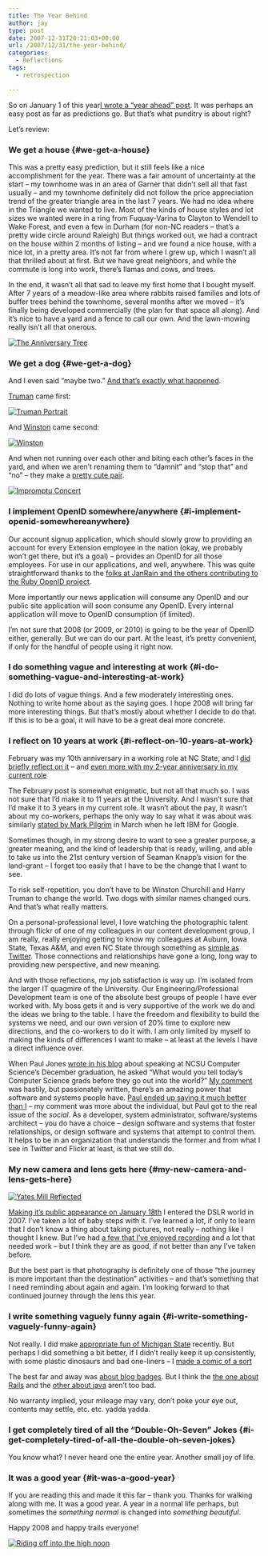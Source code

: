 ```yaml
---
title: The Year Behind
author: jay
type: post
date: 2007-12-31T20:21:03+00:00
url: /2007/12/31/the-year-behind/
categories:
  - Reflections
tags:
  - retrospection

---
```

So on January 1 of this year[I wrote a “year ahead” post][1]. It was perhaps an easy post as far as predictions go. But that’s what punditry is about right?

Let’s review:

### We get a house {#we-get-a-house}

This was a pretty easy prediction, but it still feels like a nice accomplishment for the year. There was a fair amount of uncertainty at the start &#8211; my townhome was in an area of Garner that didn’t sell all that fast usually &#8211; and my townhome definitely did not follow the price appreciation trend of the greater triangle area in the last 7 years. We had no idea where in the Triangle we wanted to live. Most of the kinds of house styles and lot sizes we wanted were in a ring from Fuquay-Varina to Clayton to Wendell to Wake Forest, and even a few in Durham (for non-NC readers &#8211; that’s a pretty wide circle around Raleigh) But things worked out, we had a contract on the house within 2 months of listing &#8211; and we found a nice house, with a nice lot, in a pretty area. It’s not far from where I grew up, which I wasn’t all that thrilled about at first. But we have great neighbors, and while the commute is long into work, there’s llamas and cows, and trees.

In the end, it wasn’t all that sad to leave my first home that I bought myself. After 7 years of a meadow-like area where rabbits raised families and lots of buffer trees behind the townhome, several months after we moved &#8211; it’s finally being developed commercially (the plan for that space all along). And it’s nice to have a yard and a fence to call our own. And the lawn-mowing really isn’t all that onerous.

[![The Anniversary Tree][2]][3]

### We get a dog {#we-get-a-dog}

And I even said “maybe two.” [And that’s exactly what happened][4].

[Truman][5] came first:

[![Truman Portrait][6]][7]

And [Winston][8] came second:

[![Winston][9]][10]

And when not running over each other and biting each other’s faces in the yard, and when we aren’t renaming them to “damnit” and “stop that” and “no” &#8211; they make a [pretty cute pair][11].

[![Impromptu Concert][12]][13]

### I implement OpenID somewhere/anywhere {#i-implement-openid-somewhereanywhere}

Our account signup application, which should slowly grow to providing an account for every Extension employee in the nation (okay, we probably won’t get there, but it’s a goal) &#8211; provides an OpenID for all those employees. For use in our applications, and well, anywhere. This was quite straightforward thanks to the [folks at JanRain and the others contributing to the Ruby OpenID project][14].

More importantly our news application will consume any OpenID and our public site application will soon consume any OpenID. Every internal application will move to OpenID consumption (if limited).

I’m not sure that 2008 (or 2009, or 2010) is going to be the year of OpenID either, generally. But we can do our part. At the least, it’s pretty convenient, if only for the handful of people using it right now.

### I do something vague and interesting at work {#i-do-something-vague-and-interesting-at-work}

I did do lots of vague things. And a few moderately interesting ones. Nothing to write home about as the saying goes. I hope 2008 will bring far more interesting things. But that’s mostly about whether I decide to do that. If this is to be a goal, it will have to be a great deal more concrete.

### I reflect on 10 years at work {#i-reflect-on-10-years-at-work}

February was my 10th anniversary in a working role at NC State, and I [did briefly reflect on it][15] &#8211; and [even more with my 2-year anniversary in my current role][16]

The February post is somewhat enigmatic, but not all that much so. I was not sure that I’d make it to 11 years at the University. And I wasn’t sure that I’d make it to 3 years in my current role. It wasn’t about the pay, it wasn’t about my co-workers, perhaps the only way to say what it was about was similarly [stated by Mark Pilgrim][17] in March when he left IBM for Google.

Sometimes though, in my strong desire to want to see a greater purpose, a greater meaning, and the kind of leadership that is ready, willing, and able to take us into the 21st century version of Seaman Knapp’s vision for the land-grant &#8211; I forget too easily that I have to be the change that I want to see.

To risk self-repetition, you don’t have to be Winston Churchill and Harry Truman to change the world. Two dogs with similar names changed ours. And that’s what really matters.

On a personal-professional level, I love watching the photographic talent through flickr of one of my colleagues in our content development group, I am really, really enjoying getting to know my colleagues at Auburn, Iowa State, Texas A&M, and even NC State through something as [simple as Twitter][18]. Those connections and relationships have gone a long, long way to providing new perspective, and new meaning.

And with those reflections, my job satisfaction is way up. I’m isolated from the larger IT quagmire of the University. Our Engineering/Professional Development team is one of the absolute best groups of people I have ever worked with. My boss gets it and is very supportive of the work we do and the ideas we bring to the table. I have the freedom and flexibility to build the systems we need, and our own version of 20% time to explore new directions, and the co-workers to do it with. I am only limited by myself to making the kinds of differences I want to make &#8211; at least at the levels I have a direct influence over.

When Paul Jones [wrote in his blog][19] about speaking at NCSU Computer Science’s December graduation, he asked “What would you tell today’s Computer Science grads before they go out into the world?” [My comment][20] was hastily, but passionately written, there’s an amazing power that software and systems people have. [Paul ended up saying it much better than I][21] &#8211; my comment was more about the individual, but Paul got to the real issue of the _social_. As a developer, system administrator, software/systems architect &#8211; you do have a choice &#8211; design software and systems that foster relationships, or design software and systems that attempt to control them. It helps to be in an organization that understands the former and from what I see in Twitter and Flickr at least, is that we still do.

### My new camera and lens gets here {#my-new-camera-and-lens-gets-here}

[![Yates Mill Reflected][22]][23]

[Making it’s public appearance on January 18th][24] I entered the DSLR world in 2007. I’ve taken a lot of baby steps with it. I’ve learned a lot, if only to learn that I don’t know a thing about taking pictures, not really &#8211; nothing like I thought I knew. But I’ve had [a few that I’ve enjoyed recording][25] and a lot that needed work &#8211; but I think they are as good, if not better than any I’ve taken before.

But the best part is that photography is definitely one of those “the journey is more important than the destination” activities &#8211; and that’s something that I need reminding about again and again. I’m looking forward to that continued journey through the lens this year.

### I write something vaguely funny again {#i-write-something-vaguely-funny-again}

Not really. I did make [appropriate fun of Michigan State][26] recently. But perhaps I did something a bit better, if I didn’t really keep it up consistently, with some plastic dinosaurs and bad one-liners &#8211; I [made a comic of a sort][27]

The best far and away was [about blog badges][28]. But I think the [the one about Rails][29] and the [other about java][30] aren’t too bad.

No warranty implied, your mileage may vary, don’t poke your eye out, contents may settle, etc. etc. yadda yadda.

### I get completely tired of all the “Double-Oh-Seven” Jokes {#i-get-completely-tired-of-all-the-double-oh-seven-jokes}

You know what? I never heard one the entire year. Another small joy of life.

### It was a good year {#it-was-a-good-year}

If you are reading this and made it this far &#8211; thank you. Thanks for walking along with me. It was a good year. A year in a normal life perhaps, but sometimes the _something normal_ is changed into _something beautiful_.

Happy 2008 and happy trails everyone!

[![Riding off into the high noon][31]][32]

 [1]: https://rambleon.org/2007/01/01/the-year-ahead/
 [2]: http://farm2.static.flickr.com/1032/1393693015_b0a02b8081.jpg
 [3]: http://www.flickr.com/photos/rambleon/1393693015/ (The Anniversary Tree by rambleon, on Flickr)
 [4]: https://rambleon.org/2007/12/05/priorities/
 [5]: http://www.flickr.com/photos/rambleon/sets/72157602423203146/
 [6]: http://farm3.static.flickr.com/2159/2091742609_378696ed13.jpg
 [7]: http://www.flickr.com/photos/rambleon/2091742609/ (Truman Portrait by rambleon, on Flickr)
 [8]: http://www.flickr.com/photos/rambleon/sets/72157603386360945/
 [9]: http://farm3.static.flickr.com/2132/2099725040_410d766d87.jpg
 [10]: http://www.flickr.com/photos/rambleon/2099725040/ (Winston by rambleon, on Flickr)
 [11]: http://www.flickr.com/photos/rambleon/2151312829/
 [12]: http://farm3.static.flickr.com/2122/2151427991_3174d41fdb.jpg
 [13]: http://www.flickr.com/photos/rambleon/2151427991/ (Serenade by rambleon, on Flickr)
 [14]: http://openidenabled.com/ruby-openid/
 [15]: https://rambleon.org/2007/02/27/these-go-to-eleven/
 [16]: https://rambleon.org/2007/07/18/three-days-to-two-years/
 [17]: http://diveintomark.org/archives/2007/03/19/two-visions
 [18]: https://rambleon.org/2007/04/15/status-updating-twitter/
 [19]: http://ibiblio.org/pjones/wordpress/?p=2344
 [20]: http://ibiblio.org/pjones/wordpress/?p=2344#comment-218000
 [21]: http://ibiblio.org/pjones/wordpress/?p=2382
 [22]: http://farm1.static.flickr.com/159/418272431_ee08017850.jpg
 [23]: http://www.flickr.com/photos/rambleon/418272431/ (Yates Mill Reflected by rambleon, on Flickr)
 [24]: https://rambleon.org/2007/01/18/its-here/
 [25]: http://www.flickr.com/photos/rambleon/sets/72157603511853052/
 [26]: https://rambleon.org/2007/12/19/building-the-spartan-wall/
 [27]: http://conversationswithplasticdinosaurs.com/
 [28]: http://conversationswithplasticdinosaurs.com/archives/20
 [29]: http://conversationswithplasticdinosaurs.com/archives/10
 [30]: http://conversationswithplasticdinosaurs.com/archives/36
 [31]: http://farm1.static.flickr.com/152/371371117_f02048d7ff.jpg
 [32]: http://www.flickr.com/photos/rambleon/371371117/ (Riding off into the high noon by rambleon, on Flickr)